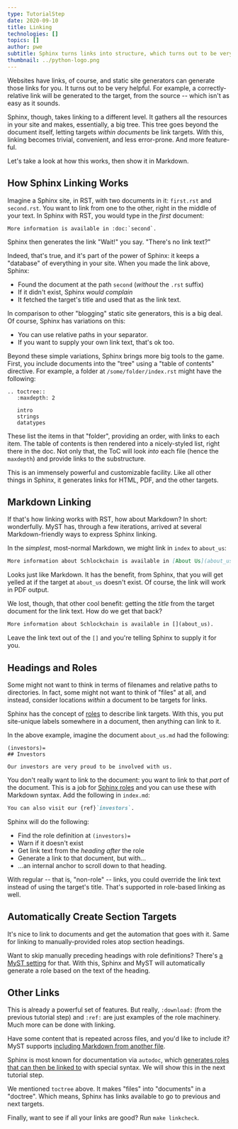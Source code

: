 ```yaml
---
type: TutorialStep
date: 2020-09-10
title: Linking
technologies: []
topics: []
author: pwe
subtitle: Sphinx turns links into structure, which turns out to be very valuable.
thumbnail: ../python-logo.png
---
```


Websites have links, of course, and static site generators can generate those links for you.
It turns out to be very helpful.
For example, a correctly-relative link will be generated to the target, from the source -- which isn't as easy as it sounds.

Sphinx, though, takes linking to a different level.
It gathers all the resources in your site and makes, essentially, a big tree.
This tree goes beyond the document itself, letting targets *within documents* be link targets.
With this, linking becomes trivial, convenient, and less error-prone.
And more feature-ful.

Let's take a look at how this works, then show it in Markdown.

## How Sphinx Linking Works

Imagine a Sphinx site, in RST, with two documents in it: `first.rst` and `second.rst`.
You want to link from one to the other, right in the middle of your text.
In Sphinx with RST, you would type in the *first* document:

```
More information is available in :doc:`second`.
```

Sphinx then generates the link
"Wait!" you say. 
"There's no link text?"

Indeed, that's true, and it's part of the power of Sphinx: it keeps a "database" of everything in your site.
When you made the link above, Sphinx:

- Found the document at the path `second` (*without* the `.rst` suffix)
- If it didn't exist, Sphinx *would complain*
- It fetched the target's title and used that as the link text.

In comparison to other "blogging" static site generators, this is a big deal.
Of course, Sphinx has variations on this:

- You can use relative paths in your separator.
- If you want to supply your own link text, that's ok too.

Beyond these simple variations, Sphinx brings more big tools to the game.
First, you include documents into the "tree" using a "table of contents" directive.
For example, a folder at `/some/folder/index.rst` might have the following:

```
.. toctree::
   :maxdepth: 2

   intro
   strings
   datatypes
```

These list the items in that "folder", providing an order, with links to each item.
The table of contents is then rendered into a nicely-styled list, right there in the doc.
Not only that, the ToC will look *into* each file (hence the `maxdepth`) and provide links to the substructure.

This is an immensely powerful and customizable facility.
Like all other things in Sphinx, it generates links for HTML, PDF, and the other targets.
  
## Markdown Linking

If that's how linking works with RST, how about Markdown?
In short: wonderfully.
MyST has, through a few iterations, arrived at several Markdown-friendly ways to express Sphinx linking.

In the *simplest*, most-normal Markdown, we might link in `index` to `about_us`:

```markdown
More information about Schlockchain is available in [About Us](about_us).
```

Looks just like Markdown.
It has the benefit, from Sphinx, that you will get yelled at if the target at `about_us` doesn't exist.
Of course, the link will work in PDF output.

We lost, though, that other cool benefit: getting the *title* from the target document for the link text.
How do we get that back?

```markdown
More information about Schlockchain is available in [](about_us).
```

Leave the link text out of the `[]` and you're telling Sphinx to supply it for you.
  
## Headings and Roles

Some might not want to think in terms of filenames and relative paths to directories.
In fact, some might not want to think of "files" at all, and instead, consider locations *within* a document to be targets for links.

Sphinx has the concept of [roles](https://www.sphinx-doc.org/en/master/usage/restructuredtext/roles.html) to describe link targets.
With this, you put site-unique labels somewhere in a document, then anything can link to it.

In the above example, imagine the document `about_us.md` had the following:

```
(investors)=
## Investors

Our investors are very proud to be involved with us.
```

You don't really want to link to the document: you want to link to that *part* of the document.
This is a job for [Sphinx roles](https://www.sphinx-doc.org/en/master/usage/restructuredtext/roles.html#cross-referencing-syntax) and you can use these with Markdown syntax.
Add the following in `index.md`:

```markdown
You can also visit our {ref}`investors`.
```

Sphinx will do the following:

- Find the role definition at `(investors)=`
- Warn if it doesn't exist  
- Get link text from the *heading after* the role
- Generate a link to that document, but with...
- ...an internal anchor to scroll down to that heading.

With regular -- that is, "non-role" -- links, you could override the link text instead of using the target's title.
That's supported in role-based linking as well.

## Automatically Create Section Targets

It's nice to link to documents and get the automation that goes with it.
Same for linking to manually-provided roles atop section headings.

Want to skip manually preceding headings with role definitions?
There's [a MyST setting](https://myst-parser.readthedocs.io/en/latest/using/syntax-optional.html#syntax-header-anchors) for that.
With this, Sphinx and MyST will automatically generate a role based on the text of the heading.

## Other Links

This is already a powerful set of features.
But really, `:download:` (from the previous tutorial step) and `:ref:` are just examples of the role machinery.
Much more can be done with linking.

Have some content that is repeated across files, and you'd like to include it?
MyST supports [including Markdown from another file](https://myst-parser.readthedocs.io/en/latest/using/howto.html#include-rst-files-into-a-markdown-file).

Sphinx is most known for documentation via `autodoc`, which [generates roles that can then be linked to](https://www.sphinx-doc.org/en/master/usage/quickstart.html#autodoc) with special syntax.
We will show this in the next tutorial step.

We mentioned `toctree` above.
It makes "files" into "documents" in a "doctree".
Which means, Sphinx has links available to go to previous and next targets.

Finally, want to see if all your links are good?
Run `make linkcheck`.
